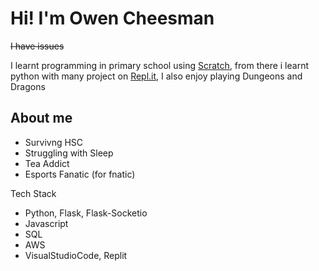 # Hi! I'm Owen Cheesman
~~I have issues~~



I learnt programming in primary school using [Scratch](https://scratch.mit.edu/users/Owen975/), from there i learnt python with many project on [Repl.it](https://replit.com/@OwenCheesman), I also enjoy playing Dungeons and Dragons

## About me
- Survivng HSC
- Struggling with Sleep
- Tea Addict
- Esports Fanatic (for fnatic)

Tech Stack
- Python, Flask, Flask-Socketio
- Javascript
- SQL
- AWS
- VisualStudioCode, Replit

<!--
**CheezlWeasel/CheezlWeasel** is a ✨ _special_ ✨ repository because its `README.md` (this file) appears on your GitHub profile.
